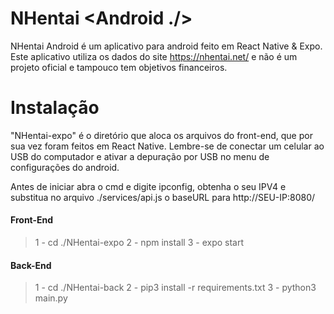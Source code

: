 # NHentai <Android ./>

NHentai Android é um aplicativo para android feito em React Native & Expo.
Este aplicativo utiliza os dados do site https://nhentai.net/ e não é um projeto oficial e tampouco tem objetivos financeiros.

# Instalação

"NHentai-expo" é o diretório que aloca os arquivos do front-end, que por sua vez foram feitos em React Native. Lembre-se de conectar um celular ao USB do computador e ativar a depuração por USB no menu de configurações do android.

Antes de iniciar abra o cmd e digite ipconfig, obtenha o seu IPV4 e substitua no arquivo ./services/api.js o baseURL para http://SEU-IP:8080/

#### Front-End

> 1 - cd ./NHentai-expo
> 2 - npm install
> 3 - expo start

#### Back-End

> 1 - cd ./NHentai-back
> 2 - pip3 install -r requirements.txt
> 3 - python3 main.py
